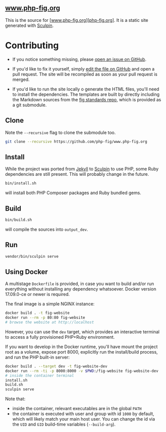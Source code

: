 www.php-fig.org
---------------

This is the source for [www.php-fig.org][php-fig.org]. It is a static site generated with
[Sculpin][sculpin].

 [php-fig.org]: http://www.php-fig.org


# Contributing

 - If you notice something missing, please [open an issue on GitHub][issue].

 - If you'd like to fix it yourself, simply [edit the file on GitHub][edit] and
    open a pull request. The site will be recompiled as soon as your pull
    request is merged.

 - If you'd like to run the site locally o generate the HTML files, you'll need to install the dependencies.
    The templates are built by directly including the Markdown sources from the [fig standards repo][fig-standards], which is provided as a git submodule.

    [issue]: https://github.com/php-fig/www.php-fig.org/issues
    [edit]:  https://github.com/blog/905-edit-like-an-ace
    [fig-standards]: https://github.com/php-fig/fig-standards


## Clone
Note the `--recursive` flag to clone the submodule too.
```bash
git clone --recursive https://github.com/php-fig/www.php-fig.org
```


## Install

While the project was ported from [Jekyll][jekyll] to [Sculpin][sculpin] to use PHP, some Ruby dependencies are still present. This will probably change in the future.

```bash
bin/install.sh
```

will install both PHP Composer packages and Ruby bundled gems.

  [jekyll]: https://github.com/mojombo/jekyll
  [sculpin]: https://sculpin.io


## Build

```bash
bin/build.sh
```

will compile the sources into `output_dev`.


## Run

```bash
vendor/bin/sculpin serve
```


## Using Docker

A multistage `Dockerfile` is provided, in case you want to build and/or run everything without installing any dependency whatsoever. Docker version 17.09.0-ce or newer is required.

The final image is a simple NGINX instance:

```bash
docker build . -t fig-website
docker run --rm -p 80:80 fig-website
# browse the website at http://localhost
```

However, you can use the `dev` target, which provides an interactive terminal to access a fully provisioned PHP+Ruby environment.

If you want to develop in the Docker runtime, you'll have mount the project root as a volume, expose port 8000, explicitly run the install/build process, and run the PHP built-in server:

```bash
docker build . --target dev -t fig-website-dev
docker run --rm -ti -p 8000:8000 -v $PWD:/fig-website fig-website-dev
# inside the container terminal
install.sh
build.sh
sculpin serve
```

Note that:
 - inside the container, relevant executables are in the global `PATH`
 - the container is executed with user and group with id `1000` by default, which will likely match your main host user. You can change the id via the `UID` and `GID` build-time variables (`--build-arg`).
